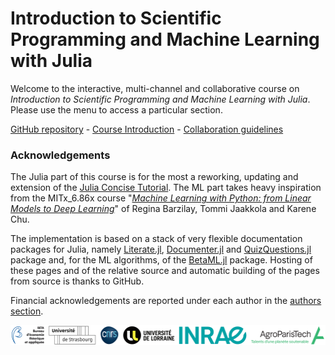 # Introduction to Scientific Programming and Machine Learning with Julia

Welcome to the interactive, multi-channel and collaborative course on _Introduction to Scientific Programming and Machine Learning with Julia_.
Please use the menu to access a particular section.


[GitHub repository](https://github.com/sylvaticus/SPMLJ) - [Course Introduction](00_-_INTRO_-_Introduction_julia_ml/0001_-_Course_presentation.html#Course-Presentation) - [Collaboration guidelines](00_-_INTRO_-_Introduction_julia_ml/0001_-_Course_presentation.html#How-to-contribute-to-the-course)


### Acknowledgements

The Julia part of this course is for the most a reworking, updating and extension of the [Julia Concise Tutorial](https://syl1.gitbook.io/julia-language-a-concise-tutorial/).
The ML part takes heavy inspiration from the MITx_6.86x course "[_Machine Learning with Python: from Linear Models to Deep Learning_](https://www.edx.org/course/machine-learning-with-python-from-linear-models-to)" of Regina Barzilay, Tommi Jaakkola and Karene Chu.

The implementation is based on a stack of very flexible documentation packages for Julia, namely [Literate.jl](https://github.com/fredrikekre/Literate.jl), [Documenter.jl](https://github.com/JuliaDocs/Documenter.jl) and [QuizQuestions.jl](https://github.com/jverzani/QuizQuestions.jl) package and, for the ML algorithms, of the [BetaML.jl](https://github.com/sylvaticus/BetaML.jl) package.
Hosting of these pages and of the relative source and automatic building of the pages from source is thanks to GitHub.

Financial acknowledgements are reported under each author in the [authors section](00_-_INTRO_-_Introduction_julia_ml/0001_-_Course_presentation.html#Course-authors).


![logos](assets/imgs/beta_and_tutelles_white.png)


 
 
